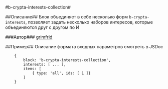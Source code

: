 #b-crypta-interests-collection#

##Описание##
Блок объединяет в себе несколько форм `b-crypta-interests`, позволяет
задать несколько наборов интересов, которые объединяются друг с другом по И

###Автор###
[grimfrid](https://staff.yandex-team.ru/grimfrid)

##Пример##
Описание формата входных параметров смотреть в JSDoc
```
    {
        block: 'b-crypta-interests-collection',
        interests: [ ... ],
        items: [
            { type: 'all', ids: [ 1 ]}
        ]
    }

```
